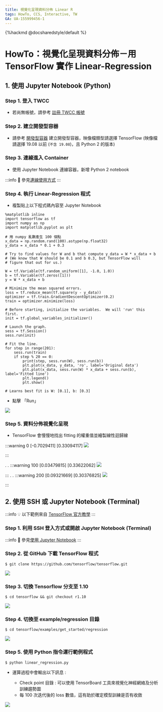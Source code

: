 ```yaml
---
title: 視覺化呈現資料分佈 Linear R
tags: HowTo, CCS, Interactive, TW
GA: UA-155999456-1
---
```


{%hackmd @docsharedstyle/default %}

# HowTo：視覺化呈現資料分佈－用 TensorFlow 實作 Linear-Regression


## 1. 使用 Jupyter Notebook (Python)

### Step 1. 登入 TWCC

- 若尚無帳號，請參考 [註冊 TWCC 帳號](https://www.twcc.ai/doc?page=register_account)

### Step 2. 建立開發型容器

- 請參考 [開發型容器](https://www.twcc.ai/doc?page=container#建立開發型容器) 建立開發型容器，映像檔類型請選擇 TensorFlow (映像檔請選擇 19.08 以前 (`不含 19.08`)，且 Python 2 的版本)


### Step 3. 連線進入 Container

- 使用 Jupyter Notebook 連線容器，新增 Python 2 notebook

:::info
:book: 參見[連線使用方式](https://www.twcc.ai/doc?page=container#連線使用方式)
:::


### Step 4. 執行 Linear-Regression 程式

- 複製貼上以下程式碼內容至 Jupyter Notebook

```python=
%matplotlib inline
import tensorflow as tf
import numpy as np
import matplotlib.pyplot as plt

# 用 numpy 亂數產生 100 個點
x_data = np.random.rand(100).astype(np.float32)
y_data = x_data * 0.1 + 0.3

# Try to find values for W and b that compute y_data = W * x_data + b
# (We know that W should be 0.1 and b 0.3, but TensorFlow will
# figure that out for us.)

W = tf.Variable(tf.random_uniform([1], -1.0, 1.0))
b = tf.Variable(tf.zeros([1]))
y = W * x_data + b

# Minimize the mean squared errors.
loss = tf.reduce_mean(tf.square(y - y_data))
optimizer = tf.train.GradientDescentOptimizer(0.2)
train = optimizer.minimize(loss)

# Before starting, initialize the variables.  We will 'run' this first.
init = tf.global_variables_initializer()

# Launch the graph.
sess = tf.Session()
sess.run(init)

# Fit the line.
for step in range(201):
    sess.run(train)
    if step % 20 == 0:
        print(step, sess.run(W), sess.run(b))
        plt.plot(x_data, y_data, 'ro', label='Original data')
        plt.plot(x_data, sess.run(W) * x_data + sess.run(b), label='Fitted line')
        plt.legend()
        plt.show()

# Learns best fit is W: [0.1], b: [0.3]
```

- 點擊 「Run」

![](https://cos.twcc.ai/SYS-MANUAL/uploads/upload_50e380fb051e664273ddc4a0def4346f.png)



### Step 5. 資料分佈視覺化呈現

- TensorFlow 會慢慢地找出 fitting 的權重值並繪製線性迴歸線

:::warning
0 [-0.7029411] [0.33094117]
![](https://cos.twcc.ai/SYS-MANUAL/uploads/upload_fb0b79090def125ce1173c78dad6362a.png)

:::

.
.
:::warning
100 [0.03479815] [0.33622062]
![](https://cos.twcc.ai/SYS-MANUAL/uploads/upload_257640a2d6ddf46bc0c7eea9ea26efc8.png)

:::
.
.
:::warning
200 [0.09321669] [0.30376825]
![](https://cos.twcc.ai/SYS-MANUAL/uploads/upload_0d2ff561591c061432b01fc7728eca4c.png)

:::


## 2. 使用 SSH 或 Jupyter Notebook (Terminal)

:::info
:bulb: 以下範例來自 [TensorFlow 官方教學](https://www.tensorflow.org/api_guides/python/regression_examples)
:::

### Step 1. 利用 SSH 登入方式或開啟 Jupyter Notebook (Terminal)

:::info
:book: 參見[使用 Jupyter Notebook](https://www.twcc.ai/doc?page=container#使用-Jupyter-Notebook)
:::

### Step 2. 從 GitHub 下載 TensorFlow 程式

```bash=
$ git clone https://github.com/tensorflow/tensorflow.git
```

![](https://cos.twcc.ai/SYS-MANUAL/uploads/upload_94baa375f655c1c8a10cecd3ca0c0d4b.png)


### Step 3. 切換 Tensorflow 分支至 1.10

```bash=
$ cd tensorflow && git checkout r1.10
```
![](https://cos.twcc.ai/SYS-MANUAL/uploads/upload_6b54848bfd66229b4d336c2a804a4584.png)



### Step 4. 切換至 example/regression 目錄

```bash=
$ cd tensorflow/examples/get_started/regression
```

![](https://cos.twcc.ai/SYS-MANUAL/uploads/upload_5a7ccd02f252fa2873aa6b5ad6c7f3f3.png)


### Step 5. 使用 Python 指令運行範例程式

```bash=
$ python linear_regression.py
```

- 運算過程中會輸出以下訊息 :

    - Check point 目錄 : 可以使用 TensorBoard 工具來視覺化神經網絡及分析訓練趨勢圖
    - 每 100 次迭代後的 loss 數值，這有助於確定模型訓練是否有收斂

![](https://cos.twcc.ai/SYS-MANUAL/uploads/upload_0c66fb2a3b252f1eac4ef50818c90af1.png)

